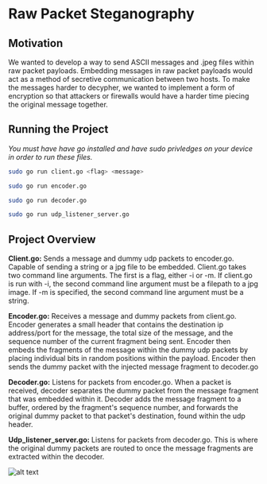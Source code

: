 # Raw Packet Steganography

## Motivation
We wanted to develop a way to send ASCII messages and .jpeg files within raw packet payloads. Embedding messages in raw packet payloads would act as a method of secretive communication between two hosts. To make the messages harder to decypher, we wanted to implement a form of encryption so that attackers or firewalls would have a harder time piecing the original message together.

## Running the Project
*You must have have go installed and have sudo privledges on your device in order to run these files.*
```sh
sudo go run client.go <flag> <message>
```
```sh
sudo go run encoder.go
```
```sh
sudo go run decoder.go
```
```sh
sudo go run udp_listener_server.go
```

## Project Overview
**Client.go:** Sends a message and dummy udp packets to encoder.go. Capable of sending a string or a jpg file to be embedded. Client.go takes two command line arguments. The first is a flag, either -i or -m. If client.go is run with -i, the second command line argument must be a filepath to a jpg image. If -m is specified, the second command line argument must be a string.

**Encoder.go:** Receives a message and dummy packets from client.go. Encoder generates a small header that contains the destination ip address/port for the message, the total size of the message, and the sequence number of the current fragment being sent. Encoder then embeds the fragments of the message within the dummy udp packets by placing individual bits in random positions within the payload. Encoder then sends the dummy packet with the injected message fragment to decoder.go

**Decoder.go:** Listens for packets from encoder.go. When a packet is received, decoder separates the dummy packet from the message fragment that was embedded within it. Decoder adds the message fragment to a buffer, ordered by the fragment's sequence number, and forwards the original dummy packet to that packet's destination, found within the udp header.

**Udp_listener_server.go:** Listens for packets from decoder.go. This is where the original dummy packets are routed to once the message fragments are extracted within the decoder.

![alt text](https://github.com/[Adam724]/[packet-steganography]/blob/[master]/architecture.png?raw=true)

